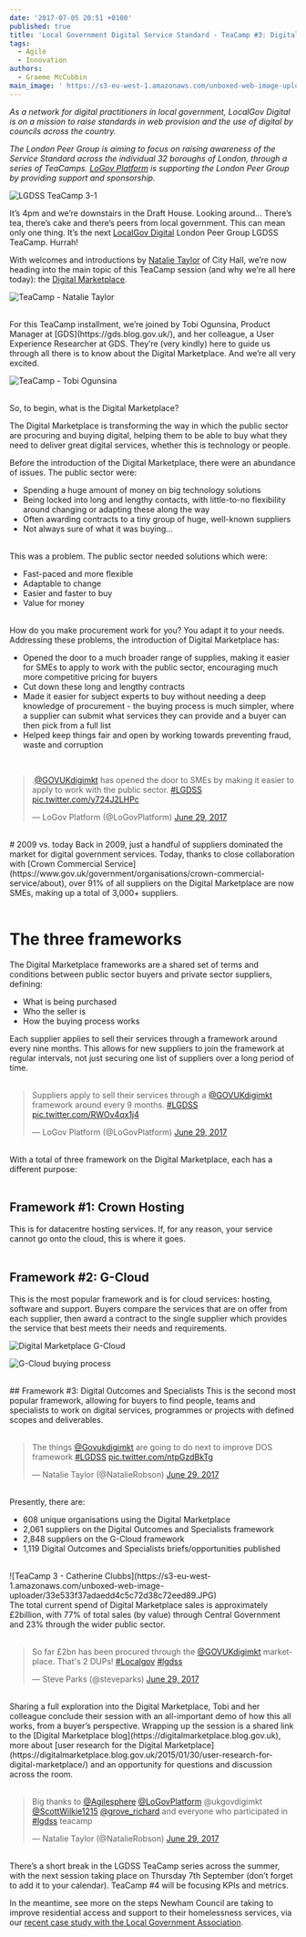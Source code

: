 ```yaml
---
date: '2017-07-05 20:51 +0100'
published: true
title: 'Local Government Digital Service Standard - TeaCamp #3: Digital Marketplace'
tags:
  - Agile
  - Innovation
authors:
  - Graeme McCubbin
main_image: ' https://s3-eu-west-1.amazonaws.com/unboxed-web-image-uploader/4ba289711dbc667fb88d662a55f40cf8.png'
---
```

<i>As a network for digital practitioners in local government, LocalGov Digital is on a mission to raise standards in web provision and the use of digital by councils across the country.</i><br/>

<i>The London Peer Group is aiming to focus on raising awareness of the Service Standard across the individual 32 boroughs of London, through a series of TeaCamps. [LoGov Platform](http://logovplatform.co.uk/) is supporting the London Peer Group by providing support and sponsorship.</i><br/>

![LGDSS TeaCamp 3-1](https://s3-eu-west-1.amazonaws.com/unboxed-web-image-uploader/ebab54af242cb14a926aeca9047cc39b.png)

It’s 4pm and we’re downstairs in the Draft House. Looking around… There’s tea, there’s cake and there’s peers from local government. This can mean only one thing. It’s the next [LocalGov Digital](http://localgovdigital.info/) London Peer Group LGDSS TeaCamp. Hurrah!<br/>

With welcomes and introductions by [Natalie Taylor](https://twitter.com/NatalieRobson) of City Hall, we’re now heading into the main topic of this TeaCamp session (and why we’re all here today): the [Digital Marketplace](https://www.digitalmarketplace.service.gov.uk/).<br/>

![TeaCamp - Natalie Taylor](https://s3-eu-west-1.amazonaws.com/unboxed-web-image-uploader/cc1f9f780bb609a1b2078ec75d67e38a.JPG)

<br/>
For this TeaCamp installment, we’re joined by Tobi Ogunsina, Product Manager at [GDS](https://gds.blog.gov.uk/), and her colleague, a User Experience Researcher at GDS. They’re (very kindly) here to guide us through all there is to know about the Digital Marketplace. And we’re all very excited.<br/>

![TeaCamp - Tobi Ogunsina](https://s3-eu-west-1.amazonaws.com/unboxed-web-image-uploader/226dee30ff92be7369f8f3b5891287aa.JPG)

<br/>
So, to begin, what is the Digital Marketplace?<br/>

The Digital Marketplace is transforming the way in which the public sector are procuring and buying digital, helping them to be able to buy what they need to deliver great digital services, whether this is technology or people.<br/>

Before the introduction of the Digital Marketplace, there were an abundance of issues. The public sector were:<br/>

- Spending a huge amount of money on big technology solutions
- Being locked into long and lengthy contacts, with little-to-no flexibility around changing or adapting these along the way
- Often awarding contracts to a tiny group of huge, well-known suppliers
- Not always sure of what it was buying...

<br/>
This was a problem. The public sector needed solutions which were:<br/>

- Fast-paced and more flexible
- Adaptable to change
- Easier and faster to buy
- Value for money

<br/>
How do you make procurement work for you? You adapt it to your needs. Addressing these problems, the introduction of Digital Marketplace has:<br/>

- Opened the door to a much broader range of supplies, making it easier for SMEs to apply to work with the public sector, encouraging much more competitive pricing for buyers
- Cut down these long and lengthy contracts 
- Made it easier for subject experts to buy without needing a deep knowledge of procurement - the buying process is much simpler, where a supplier can submit what services they can provide and a buyer can then pick from a full list
- Helped keep things fair and open by working towards preventing fraud, waste and corruption

<br/>
<blockquote class="twitter-tweet tw-align-center"><p lang="en" dir="ltr">.<a href="https://twitter.com/GOVUKdigimkt">@GOVUKdigimkt</a> has opened the door to SMEs by making it easier to apply to work with the public sector. <a href="https://twitter.com/hashtag/LGDSS?src=hash">#LGDSS</a> <a href="https://t.co/y724J2LHPc">pic.twitter.com/y724J2LHPc</a></p>&mdash; LoGov Platform (@LoGovPlatform) <a href="https://twitter.com/LoGovPlatform/status/880452422627454977">June 29, 2017</a></blockquote>
<script async src="//platform.twitter.com/widgets.js" charset="utf-8"></script>

<br/>
# 2009 vs. today
Back in 2009, just a handful of suppliers dominated the market for digital government services. Today, thanks to close collaboration with [Crown Commercial Service](https://www.gov.uk/government/organisations/crown-commercial-service/about), over 91% of all suppliers on the Digital Marketplace are now SMEs, making up a total of 3,000+ suppliers.<br/>
<br/>

# The three frameworks
The Digital Marketplace frameworks are a shared set of terms and conditions between public sector buyers and private sector suppliers, defining:<br/>

- What is being purchased
- Who the seller is
- How the buying process works

Each supplier applies to sell their services through a framework around every nine months. This allows for new suppliers to join the framework at regular intervals, not just securing one list of suppliers over a long period of time.<br/>
<br/>

<blockquote class="twitter-tweet tw-align-center"><p lang="en" dir="ltr">Suppliers apply to sell their services through a <a href="https://twitter.com/GOVUKdigimkt">@GOVUKdigimkt</a> framework around every 9 months. <a href="https://twitter.com/hashtag/LGDSS?src=hash">#LGDSS</a> <a href="https://t.co/RWOv4qx1j4">pic.twitter.com/RWOv4qx1j4</a></p>&mdash; LoGov Platform (@LoGovPlatform) <a href="https://twitter.com/LoGovPlatform/status/880454345954914304">June 29, 2017</a></blockquote>
<script async src="//platform.twitter.com/widgets.js" charset="utf-8"></script>

<br/>
With a total of three framework on the Digital Marketplace, each has a different purpose:<br/>
<br/>

## Framework #1: Crown Hosting
This is for datacentre hosting services. If, for any reason, your service cannot go onto the cloud, this is where it goes.<br/>
<br/>

## Framework #2: G-Cloud
This is the most popular framework and is for cloud services: hosting, software and support. Buyers compare the services that are on offer from each supplier, then award a contract to the single supplier which provides the service that best meets their needs and requirements.<br/>

![Digital Marketplace G-Cloud](https://s3-eu-west-1.amazonaws.com/unboxed-web-image-uploader/0c650aefa152edea84310d4b3bb97912.JPG)

![G-Cloud buying process](https://s3-eu-west-1.amazonaws.com/unboxed-web-image-uploader/3609c8ce932ea5f6d40ffca80de2489a.png)

<br/>
## Framework #3: Digital Outcomes and Specialists
This is the second most popular framework, allowing for buyers to find people, teams and specialists to work on digital services, programmes or projects with defined scopes and deliverables.<br/>
<br/>

<blockquote class="twitter-tweet tw-align-center"><p lang="en" dir="ltr">The things <a href="https://twitter.com/GOVUKdigimkt">@Govukdigimkt</a> are going to do next to improve DOS framework <a href="https://twitter.com/hashtag/LGDSS?src=hash">#LGDSS</a> <a href="https://t.co/ntpGzdBkTg">pic.twitter.com/ntpGzdBkTg</a></p>&mdash; Natalie Taylor (@NatalieRobson) <a href="https://twitter.com/NatalieRobson/status/880463699080859649">June 29, 2017</a></blockquote>
<script async src="//platform.twitter.com/widgets.js" charset="utf-8"></script>

<br/>
Presently, there are:<br/>

- 608 unique organisations using the Digital Marketplace
- 2,061 suppliers on the Digital Outcomes and Specialists framework
- 2,848 suppliers on the G-Cloud framework
- 1,119 Digital Outcomes and Specialists briefs/opportunities published

<br/>
![TeaCamp 3 - Catherine Clubbs](https://s3-eu-west-1.amazonaws.com/unboxed-web-image-uploader/33e533f37adaedd4c5c72d38c72eed89.JPG)

<br/>
The total current spend of Digital Marketplace sales is approximately £2billion, with 77% of total sales (by value) through Central Government and 23% through the wider public sector.<br/>
<br/>

<blockquote class="twitter-tweet tw-align-center"><p lang="en" dir="ltr">So far £2bn has been procured through the <a href="https://twitter.com/GOVUKdigimkt">@GOVUKdigimkt</a> marketplace. That&#39;s 2 DUPs! <a href="https://twitter.com/hashtag/Localgov?src=hash">#Localgov</a> <a href="https://twitter.com/hashtag/lgdss?src=hash">#lgdss</a></p>&mdash; Steve Parks (@steveparks) <a href="https://twitter.com/steveparks/status/880464753948327936">June 29, 2017</a></blockquote>
<script async src="//platform.twitter.com/widgets.js" charset="utf-8"></script>

<br/>
Sharing a full exploration into the Digital Marketplace, Tobi and her colleague conclude their session with an all-important demo of how this all works, from a buyer’s perspective. Wrapping up the session is a shared link to the [Digital Marketplace blog](https://digitalmarketplace.blog.gov.uk), more about [user research for the Digital Marketplace](https://digitalmarketplace.blog.gov.uk/2015/01/30/user-research-for-digital-marketplace/) and an opportunity for questions and discussion across the room.<br/>
<br/>

<blockquote class="twitter-tweet tw-align-center"><p lang="en" dir="ltr">Big thanks to <a href="https://twitter.com/Agilesphere">@Agilesphere</a> <a href="https://twitter.com/LoGovPlatform">@LoGovPlatform</a> @ukgovdigimkt  <a href="https://twitter.com/ScottWilkie1215">@ScottWilkie1215</a> <a href="https://twitter.com/grove_richard">@grove_richard</a> and everyone who participated in <a href="https://twitter.com/hashtag/lgdss?src=hash">#lgdss</a> teacamp</p>&mdash; Natalie Taylor (@NatalieRobson) <a href="https://twitter.com/NatalieRobson/status/880481155044311040">June 29, 2017</a></blockquote>
<script async src="//platform.twitter.com/widgets.js" charset="utf-8"></script>

<br/>
There’s a short break in the LGDSS TeaCamp series across the summer, with the next session taking place on Thursday 7th September (don’t forget to add it to your calendar). TeaCamp #4 will be focusing KPIs and metrics.<br/>

In the meantime, see more on the steps Newham Council are taking to improve residential access and support to their homelessness services, via our [recent case study with the Local Government Association](https://www.local.gov.uk/newham-council-improving-residential-access-and-support-homelessness-services-discovery-and-alpha).
